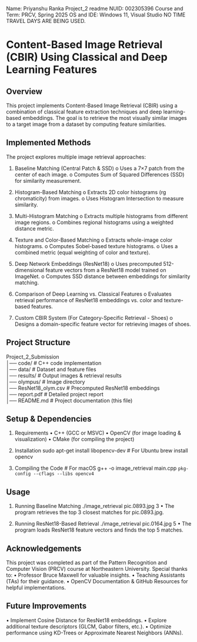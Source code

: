Name: Priyanshu Ranka 
Project_2 readme 
NUID: 002305396 
Course and Term: PRCV, Spring 2025 
OS and IDE: Windows 11, Visual Studio 
NO TIME TRAVEL DAYS ARE BEING USED. 

# Content-Based Image Retrieval (CBIR) Using Classical and Deep Learning Features 
## Overview 
This project implements Content-Based Image Retrieval (CBIR) using a combination of classical feature 
extraction techniques and deep learning-based embeddings. The goal is to retrieve the most visually similar 
images to a target image from a dataset by computing feature similarities. 

## Implemented Methods 
The project explores multiple image retrieval approaches: 
1. Baseline Matching (Central Patch & SSD) 
o Uses a 7×7 patch from the center of each image. 
o Computes Sum of Squared Differences (SSD) for similarity measurement. 

2. Histogram-Based Matching 
o Extracts 2D color histograms (rg chromaticity) from images. 
o Uses Histogram Intersection to measure similarity. 

3. Multi-Histogram Matching 
o Extracts multiple histograms from different image regions. 
o Combines regional histograms using a weighted distance metric. 

4. Texture and Color-Based Matching 
o Extracts whole-image color histograms. 
o Computes Sobel-based texture histograms. 
o Uses a combined metric (equal weighting of color and texture). 

5. Deep Network Embeddings (ResNet18) 
o Uses precomputed 512-dimensional feature vectors from a ResNet18 model trained on 
ImageNet. 
o Computes SSD distance between embeddings for similarity matching. 

6. Comparison of Deep Learning vs. Classical Features 
o Evaluates retrieval performance of ResNet18 embeddings vs. color and texture-based 
features. 

7. Custom CBIR System (For Category-Specific Retrieval - Shoes) 
o Designs a domain-specific feature vector for retrieving images of shoes. 

## Project Structure 
Project_2_Submission   
│── code/                  # C++ code implementation   
│── data/                  # Dataset and feature files   
│── results/               # Output images & retrieval results   
│── olympus/               # Image directory   
│── ResNet18_olym.csv      # Precomputed ResNet18 embeddings   
│── report.pdf             # Detailed project report   
│── README.md              # Project documentation (this file)   

## Setup & Dependencies 
1. Requirements 
• C++ (GCC or MSVC) 
• OpenCV (for image loading & visualization) 
• CMake (for compiling the project) 

2. Installation 
sudo apt-get install libopencv-dev  # For Ubuntu 
brew install opencv         

3. Compiling the Code 
        # For macOS 
g++ -o image_retrieval main.cpp `pkg-config --cflags --libs opencv4`   

## Usage 
1. Running Baseline Matching 
./image_retrieval pic.0893.jpg 3 
• The program retrieves the top 3 closest matches for pic.0893.jpg. 

2. Running ResNet18-Based Retrieval 
./image_retrieval pic.0164.jpg 5 
• The program loads ResNet18 feature vectors and finds the top 5 matches. 

## Acknowledgements 
This project was completed as part of the Pattern Recognition and Computer Vision (PRCV) course at 
Northeastern University. Special thanks to: 
• Professor Bruce Maxwell for valuable insights. 
• Teaching Assistants (TAs) for their guidance. 
• OpenCV Documentation & GitHub Resources for helpful implementations. 

## Future Improvements 
• Implement Cosine Distance for ResNet18 embeddings. 
• Explore additional texture descriptors (GLCM, Gabor filters, etc.). 
• Optimize performance using KD-Trees or Approximate Nearest Neighbors (ANNs). 
